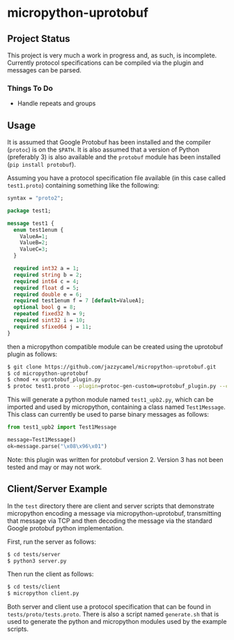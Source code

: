 # micropython-uprotobuf

## Project Status
This project is very much a work in progress and, as such, is incomplete. Currently protocol specifications can be compiled
via the plugin and messages can be parsed. 

### Things To Do
* Handle repeats and groups

## Usage
It is assumed that Google Protobuf has been installed and the compiler (`protoc`) is on the `$PATH`. It is also assumed that
a version of Python (preferably 3) is also available and the `protobuf` module has been installed (`pip install protobuf`).

Assuming you have a protocol specification file available (in this case called `test1.proto`) containing something like the following:

```proto
syntax = "proto2";

package test1;

message test1 {
  enum test1enum {
    ValueA=1;
    ValueB=2;
    ValueC=3;
  }

  required int32 a = 1;
  required string b = 2;
  required int64 c = 4;
  required float d = 5;
  required double e = 6;
  required test1enum f = 7 [default=ValueA];
  optional bool g = 8;
  repeated fixed32 h = 9;
  required sint32 i = 10;
  required sfixed64 j = 11;
}
```

then a micropython compatible module can be created using the uprotobuf plugin as follows: 

```sh
$ git clone https://github.com/jazzycamel/micropython-uprotobuf.git
$ cd micropython-uprotobuf
$ chmod +x uprotobuf_plugin.py
$ protoc test1.proto --plugin=protoc-gen-custom=uprotobuf_plugin.py --custom_out=. test1.proto
```

This will generate a python module named `test1_upb2.py`, which can be imported and used by micropython, containing a
class named `Test1Message`. This class can currently be used to parse binary messages as follows:

```python
from test1_upb2 import Test1Message

message=Test1Message()
ok=message.parse("\x08\x96\x01")
```

Note: this plugin was written for protobuf version 2. Version 3 has not been tested and may or may not work.

## Client/Server Example
In the `test` directory there are client and server scripts that demonstrate micropython encoding a message via
micropython-uprotobuf, transmitting that message via TCP and then decoding the message via the standard Google
protobuf python implementation.

First, run the server as follows:
```sh
$ cd tests/server
$ python3 server.py 
```

Then run the client as follows:
```sh
$ cd tests/client
$ micropython client.py
```

Both server and client use a protocol specification that can be found in `tests/proto/tests.proto`. There is also a 
script named `generate.sh` that is used to generate the python and micropython modules used by the example scripts.